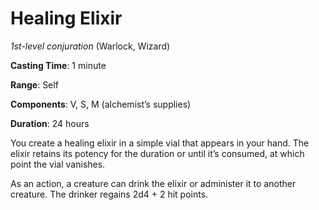 # Healing Elixir
*1st-level conjuration* (Warlock, Wizard)

**Casting Time**: 1 minute

**Range**: Self

**Components**: V, S, M (alchemist’s supplies)

**Duration**: 24 hours

You create a healing elixir in a simple vial that appears in your hand. The elixir retains its potency for the duration or until it’s consumed, at which point the vial vanishes.

As an action, a creature can drink the elixir or administer it to another creature. The drinker regains 2d4 + 2 hit points.
